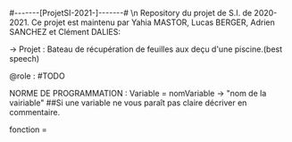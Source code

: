 #-------[ProjetSI-2021-]-------#
\n
Repository du projet de S.I. de 2020-2021.
Ce projet est maintenu par Yahia MASTOR, Lucas BERGER, Adrien SANCHEZ et Clément DALIES:

-> Projet : Bateau de récupération de feuilles aux deçu d'une piscine.(best speech)

@role :
#TODO

NORME DE PROGRAMMATION :
Variable = nomVariable -> "nom de la vairiable"    ##Si une variable ne vous paraît pas claire décriver en commentaire.


fonction =
